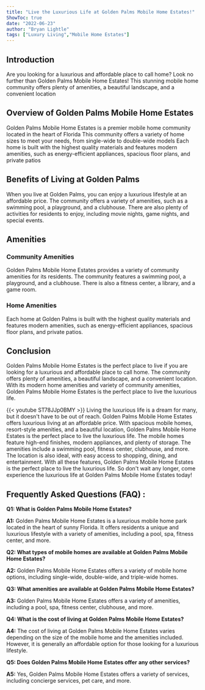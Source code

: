 ```yaml
---
title: "Live the Luxurious Life at Golden Palms Mobile Home Estates!"
ShowToc: true 
date: "2022-06-23"
author: "Bryan Lightle" 
tags: ["Luxury Living","Mobile Home Estates"]
---
```

## Introduction 
Are you looking for a luxurious and affordable place to call home? Look no further than Golden Palms Mobile Home Estates! This stunning mobile home community offers plenty of amenities, a beautiful landscape, and a convenient location 

## Overview of Golden Palms Mobile Home Estates 
Golden Palms Mobile Home Estates is a premier mobile home community located in the heart of Florida This community offers a variety of home sizes to meet your needs, from single-wide to double-wide models Each home is built with the highest quality materials and features modern amenities, such as energy-efficient appliances, spacious floor plans, and private patios 

## Benefits of Living at Golden Palms 
When you live at Golden Palms, you can enjoy a luxurious lifestyle at an affordable price. The community offers a variety of amenities, such as a swimming pool, a playground, and a clubhouse. There are also plenty of activities for residents to enjoy, including movie nights, game nights, and special events. 

## Amenities 
### Community Amenities 
Golden Palms Mobile Home Estates provides a variety of community amenities for its residents. The community features a swimming pool, a playground, and a clubhouse. There is also a fitness center, a library, and a game room. 

### Home Amenities 
Each home at Golden Palms is built with the highest quality materials and features modern amenities, such as energy-efficient appliances, spacious floor plans, and private patios. 

## Conclusion 
Golden Palms Mobile Home Estates is the perfect place to live if you are looking for a luxurious and affordable place to call home. The community offers plenty of amenities, a beautiful landscape, and a convenient location. With its modern home amenities and variety of community amenities, Golden Palms Mobile Home Estates is the perfect place to live the luxurious life.

{{< youtube ST78JJp0BMY >}} 
Living the luxurious life is a dream for many, but it doesn't have to be out of reach. Golden Palms Mobile Home Estates offers luxurious living at an affordable price. With spacious mobile homes, resort-style amenities, and a beautiful location, Golden Palms Mobile Home Estates is the perfect place to live the luxurious life. The mobile homes feature high-end finishes, modern appliances, and plenty of storage. The amenities include a swimming pool, fitness center, clubhouse, and more. The location is also ideal, with easy access to shopping, dining, and entertainment. With all these features, Golden Palms Mobile Home Estates is the perfect place to live the luxurious life. So don't wait any longer, come experience the luxurious life at Golden Palms Mobile Home Estates today!

## Frequently Asked Questions (FAQ) :
**Q1: What is Golden Palms Mobile Home Estates?**

**A1:** Golden Palms Mobile Home Estates is a luxurious mobile home park located in the heart of sunny Florida. It offers residents a unique and luxurious lifestyle with a variety of amenities, including a pool, spa, fitness center, and more. 

**Q2: What types of mobile homes are available at Golden Palms Mobile Home Estates?**

**A2:** Golden Palms Mobile Home Estates offers a variety of mobile home options, including single-wide, double-wide, and triple-wide homes. 

**Q3: What amenities are available at Golden Palms Mobile Home Estates?**

**A3:** Golden Palms Mobile Home Estates offers a variety of amenities, including a pool, spa, fitness center, clubhouse, and more. 

**Q4: What is the cost of living at Golden Palms Mobile Home Estates?**

**A4:** The cost of living at Golden Palms Mobile Home Estates varies depending on the size of the mobile home and the amenities included. However, it is generally an affordable option for those looking for a luxurious lifestyle. 

**Q5: Does Golden Palms Mobile Home Estates offer any other services?**

**A5:** Yes, Golden Palms Mobile Home Estates offers a variety of services, including concierge services, pet care, and more.



